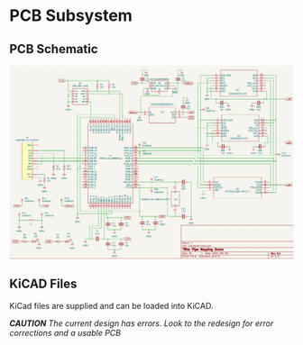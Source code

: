 # PCB Subsystem

## PCB Schematic
![PCB Schematic](../projectSchematic.png)

## KiCAD Files
KiCad files are supplied and can be loaded into KiCAD.

***CAUTION***
*The current design has errors. Look to the redesign for error corrections and a usable PCB*